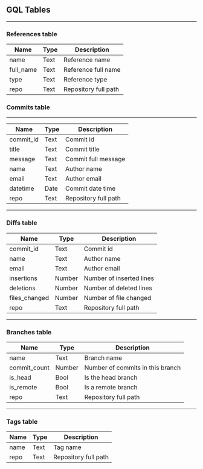 ## GQL Tables 
---

### References table

| Name      | Type | Description          |
| --------- | ---- | -------------------- |
| name      | Text | Reference name       |
| full_name | Text | Reference full name  |
| type      | Text | Reference type       |
| repo      | Text | Repository full path |

### Commits table

---

| Name      | Type | Description          |
| --------- | ---- | -------------------- |
| commit_id | Text | Commit id            |
| title     | Text | Commit title         |
| message   | Text | Commit full message  |
| name      | Text | Author name          |
| email     | Text | Author email         |
| datetime  | Date | Commit date time     |
| repo      | Text | Repository full path |

---

### Diffs table

| Name          | Type   | Description              |
| ------------- | ------ | ------------------------ |
| commit_id     | Text   | Commit id                |
| name          | Text   | Author name              |
| email         | Text   | Author email             |
| insertions    | Number | Number of inserted lines |
| deletions     | Number | Number of deleted lines  |
| files_changed | Number | Number of file changed   |
| repo          | Text   | Repository full path     |

---

### Branches table

| Name         | Type   | Description                      |
| ------------ | ------ | -------------------------------- |
| name         | Text   | Branch name                      |
| commit_count | Number | Number of commits in this branch |
| is_head      | Bool   | Is the head branch               |
| is_remote    | Bool   | Is a remote branch               |
| repo         | Text   | Repository full path             |

---

### Tags table

| Name | Type | Description          |
| ---- | ---- | -------------------- |
| name | Text | Tag name             |
| repo | Text | Repository full path |